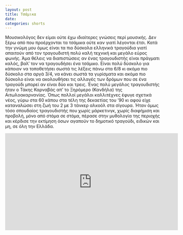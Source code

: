 ```yaml
---
layout: post
title: Τσάμικα
date: 
categories: shorts
---
```


Μουσικολόγος δεν είμαι ούτε έχω ιδιαίτερες γνώσεις περί μουσικής. Δεν ξέρω από που προέρχονται τα τσάμικα ούτε καν γιατί λέγονται έτσι. Κατά την γνώμη μου όμως είναι τα πιο δύσκολα ελληνικά τραγούδια γιατί απαιτούν από τον τραγουδιστή πολύ καλή τεχνική και μεγάλο εύρος φωνής. Άμα θέλεις να διαπιστώσεις αν ένας τραγουδιστής είναι πράγματι καλός, βαλ’ τον να τραγουδήσει ένα τσάμικο. Είναι πολύ δύσκολο για κάποιον να τοποθετήσει σωστά τις λέξεις πάνω στα 6/8 κι ακόμα πιο δύσκολο στα αργά 3/4, να κάνει σωστά τα γυρίσματα και ακόμα πιο δύσκολο είναι να ακολουθήσει τις αλλαγές των δρόμων που σε ένα τραγούδι μπορεί αν είναι δύο και τρεις. Ένας πολύ μεγάλος τραγουδιστής ήταν ο Τάκης Καρναβάς απ’ τo Ξηρόμερο (Κανδήλα) της Αιτωλοακαρνανίας. Όπως πολλοί μεγάλοι καλλιτέχνες έφυγε σχετικά νέος, γύρω στα 60 κάπου στα τέλη της δεκαετίας του ’90 κι αφού είχε καταναλώσει στη ζωή του 2 με 3 τάνκερ αλκοόλ στα σίγουρα. Ήταν όμως τόσο σπουδαίος τραγουδιστής που χωρίς μάρκετινγκ, χωρίς διαφήμιση και προβολή, μόνο από στόμα σε στόμα, πέρασε στην μυθολογία της περιοχής και κέρδισε την εκτίμηση όσων αγαπούν το δημοτικό τραγούδι, ειδικών και μη, σε όλη την Ελλάδα.

<div class="youtube-embed-container">
	<iframe width="560" height="315" src="https://www.youtube.com/embed/sWYbGoyv_5k" title="YouTube video player" frameborder="0" allow="accelerometer; autoplay; clipboard-write; encrypted-media; gyroscope; picture-in-picture" allowfullscreen></iframe>
</div>
